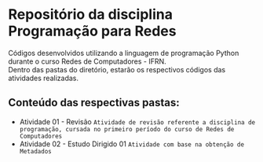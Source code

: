 # Repositório da disciplina Programação para Redes  
Códigos desenvolvidos utilizando a linguagem de programação Python durante o curso Redes de Computadores - IFRN.  
Dentro das pastas do diretório, estarão os respectivos códigos das atividades realizadas.  
  
## Conteúdo das respectivas pastas:
* Atividade 01 - Revisão
```Atividade de revisão referente a disciplina de programação, cursada no primeiro período do curso de Redes de Computadores```
* Atividade 02 - Estudo Dirigido 01
```Atividade com base na obtenção de Metadados```